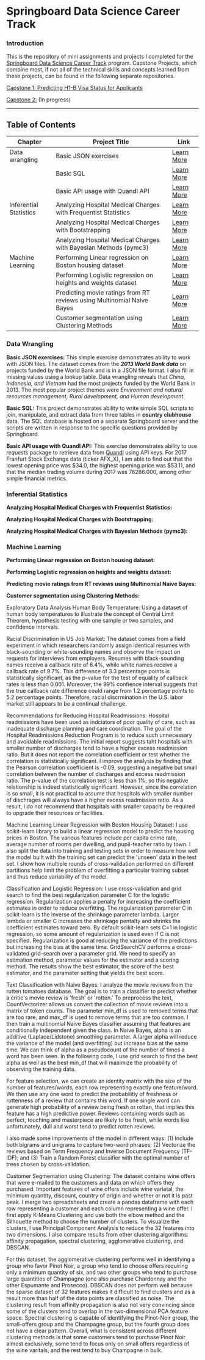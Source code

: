 # Springboard Data Science Career Track


### Introduction

This is the repository of mini assignments and projects I completed for the [Springboard Data Science Career Track](https://www.springboard.com/workshops/data-science-career-track) program. Capstone Projects, which combine most, if not all of the technical skills and concepts learned from these projects, can be found in the following separate repositories. 

[Capstone 1: Predicting H1-B Visa Status for Applicants]()   

[Capstone 2:]() (In progress)

_______
## Table of Contents

| Chapter | Project Title | Link |
| --- | --- | --- |
|  Data wrangling | Basic JSON exercises | [Learn More]() | 
| | Basic SQL | [Learn More]() | 
| | Basic API usage with Quandl API | [Learn More]() | 
| Inferential Statistics | Analyzing Hospital Medical Charges with Frequentist Statistics  | [Learn More]() | 
| | Analyzing Hospital Medical Charges with Bootstrapping | [Learn More]() | 
| | Analyzing Hospital Medical Charges with Bayesian Methods (pymc3)  | [Learn More]() | 
| Machine Learning | Performing Linear regression on Boston housing dataset | [Learn More]() | 
| | Performing Logistic regression on heights and weights dataset | [Learn More]() | 
| | Predicting movie ratings from RT reviews using Multinomial Naive Bayes | [Learn More]() | 
| | Customer segmentation using Clustering Methods | [Learn More]() | 





### Data Wrangling

**Basic JSON exercises:** This simple exercise demonstrates ability to work with JSON files. The dataset comes from the ***2013 World Bank data*** on projects funded by the World Bank and is in a JSON file format. I also fill in missing values using a lookup table. Data wrangling reveals that *China, Indonesia, and Vietnam* had the most projects funded by the World Bank in 2013. The most popular project themes were *Environment and natural resources management, Rural development, and Human development.*

**Basic SQL:** This project demonstrates ability to write simple SQL scripts to join, manipulate, and extract data from three tables in **country clubhouse** data. The SQL database is hosted on a separate Springboard server and the scripts are written in response to the specific questions provided by Springboard. 


**Basic API usage with Quandl API:** This exercise demonstrates ability to use *requests* package to retrieve data from [Quandl](https://www.quandl.com/) using API keys. For 2017 Franfurt Stock Exchange data (ticker AFX_X), I am able to find out that the lowest opening price was $34.0, the highest opening price was $53.11, and that the median trading volume during 2017 was 76286.000, among other simple financial metrics. 



### Inferential Statistics

**Analyzing Hospital Medical Charges with Frequentist Statistics:**


**Analyzing Hospital Medical Charges with Bootstrapping:**


**Analyzing Hospital Medical Charges with Bayesian Methods (pymc3):**



### Machine Learning 


**Performing Linear regression on Boston housing dataset:**

**Performing Logistic regression on heights and weights dataset:**

**Predicting movie ratings from RT reviews using Multinomial Naive Bayes:**

**Customer segmentation using Clustering Methods:**





Exploratory Data Analysis
Human Body Temperature: Using a dataset of human body temperatures to illustrate the concept of Central Limit Theorem, hypothesis testing with one sample or two samples, and confidence intervals.

Racial Discrimination in US Job Market: The dataset comes from a field experiment in which researchers randomly assign identical resumes with black-sounding or white-sounding names and observe the impact on requests for interviews from employers. Resumes with black-sounding names receive a callback rate of 6.4%, while white names receive a callback rate of 9.7%. This difference of 3.3 percentage points is statistically significant, as the p-value for the test of equality of callback rates is less than 0.001. Moreover, the 99% confience interval suggests that the true callback rate difference could range from 1.2 percentage points to 5.2 percentage points. Therefore, racial discrmination in the U.S. labor market still appears to be a continual challenge.

Recommendations for Reducing Hospital Readmissions: Hospital readmissions have been used as indciators of poor quality of care, such as inadequate discharge planning and care coordination. The goal of the Hospital Readmissions Reduction Program is to reduce such unnecessary and avoidable readmissions. The initial report suggests taht hospitals with smaller number of discharges tend to have a higher excess readmission ratio. But it does not report the correlation coefficient or test whether the correlation is statistically significant. I improve the analysis by finding that the Pearson correlation coefficient is -0.09, suggesting a negative but small correlation between the number of discharges and excess readmission ratio. The p-value of the correlation test is less than 1%, so this negative relationship is indeed statistically significant. However, since the correlation is so small, it is not practical to assume that hospitals with smaller number of dischrages will always have a higher excess readmission ratio. As a result, I do not recommend that hospitals with smaller capacity be required to upgrade their resources or facilities.

Machine Learning
Linear Regression with Boston Housing Dataset: I use scikit-learn library to build a linear regression model to predict the housing prices in Boston. The various features include per capita crime rate, average number of rooms per dwelling, and pupil-teacher ratio by town. I also split the data into training and testing sets in order to measure how well the model built with the training set can predict the 'unseen' data in the test set. I show how multiple rounds of cross-validation performed on different partitions help limit the problem of overfitting a particular training subset and thus reduce variability of the model.

Classification and Logistic Regression: I use cross-validation and grid search to find the best regularization parameter C for the logistic regression. Regularization applies a penalty for increasing the coefficient estimates in order to reduce overfitting. The regularization parameter C in scikit-learn is the inverse of the shrinkage parameter lambda. Larger lambda or smaller C increases the shrinkage pentalty and shrinks the coefficient estimates toward zero. By default scikit-learn sets C=1 in logistic regression, so some amount of regularization is used even if C is not specified. Regularization is good at reducing the variance of the predictions but increasing the bias at the same time. GridSearchCV performs a cross-validated grid-search over a parameter grid. We need to specify an estimation method, parameter values for the estimator and a scoring method. The results show the best estimator, the score of the best estimator, and the parameter setting that yields the best score.

Text Classification with Naive Bayes: I analyze the movie reviews from the rotten tomatoes database. The goal is to train a classifier to predict whether a critic's movie review is 'fresh' or 'rotten.' To preprocess the text, CountVectorizer allows us convert the collection of movie reviews into a matrix of token counts. The parameter min_df is used to removed terms that are too rare, and max_df is used to remove terms that are too common. I then train a multinomial Naive Bayes classifier assuming that features are conditionally independent given the class. In Naive Bayes, alpha is an additive (Laplace/Lidstone) smoothing parameter. A larger alpha will reduce the variance of the model (and overfitting) but increase bias at the same time. We can think of alpha as a pseudocount of the number of times a word has been seen. In the following code, I use grid search to find the best alpha as well as the best min_df that will maximize the probability of observing the training data.

For feature selection, we can create an identity matrix with the size of the number of features/words, each row representing exactly one feature/word. We then use any one word to predict the probabilitiy of freshness or rottenness of a review that contains this word. If one single word can generate high probability of a review being fresh or rotten, that implies this feature has a high predictive power. Reviews containing words such as perfect, touching and masterpiece are likely to be fresh, while words like unfortunately, dull and worst tend to predict rotten reviews.

I also made some improvements of the model in different ways: (1) Include both bigrams and unigrams to capture two-word phrases; (2) Vectorize the reviews based on Term Frequency and Inverse Document Frequency (TF-IDF); and (3) Train a Random Forest classifier with the optimal number of trees chosen by cross-validation.

Customer Segmentation using Clustering: The dataset contains wine offers that were e-mailed to the customers and data on which offers they purchased. Important features of wine offers include wine varietal, the minimum quantity, discount, country of origin and whether or not it is past peak. I merge two spreadsheets and create a pandas dataframe with each row representing a customer and each column representing a wine offer. I first apply K-Means Clustering and use both the elbow method and the Silhouette method to choose the number of clusters. To visualize the clusters, I use Principal Component Analysis to reduce the 32 features into two dimensions. I also compare results from other clustering algorithms: affinity propagation, spectral clustering, agglomerative clustering, and DBSCAN.

For this dataset, the agglomerative clustering performs well in identifying a group who favor Pinot Noir, a group who tend to choose offers requiring only a minimum quantity of six, and two other groups who tend to purchase large quantities of Champagne (one also purchase Chardonnay and the other Espumante and Prosecco). DBSCAN does not perform well because the sparse dataset of 32 features makes it difficult to find clusters and as a result more than half of the data points are classified as noise. The clustering result from affinity propagation is also not very convincing since some of the clusters tend to overlap in the two-dimensional PCA feature space. Spectral clustering is capable of identifying the Pinot-Noir group, the small-offers group and the Champagne group, but the fourth group does not have a clear pattern. Overall, what is consistent across different clustering methods is that some customers tend to purchase Pinot Noir almost exclusively, some tend to focus only on small offers regardless of the wine varitals, and the rest tend to buy Champagne in bulk.
